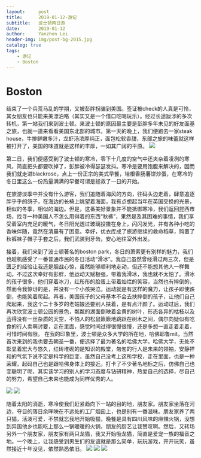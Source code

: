 ```yaml
---
layout:     post
title:      2019-01-12-游记
subtitle:   波士顿两日游
date:       2019-01-12
author:     Yanzhen Lei
header-img: img/post-bg-2015.jpg
catalog: true
tags:
    - 游记
    - Boston
---
```

# Boston

结束了一个兵荒马乱的学期，又被彭胖拐骗到美国。签证被check的人真是可怜，其女朋友也只能来美漂泊咯（其实又是一个借口吃喝玩乐）。经过长途跋涉的多次转机，第一站我们来到波士顿。来波士顿的原因最主要是彭胖多年未见的好友面基之旅，也就一道来看看美国东北部的城市。第一天的晚上，我们便跑去一家steak house，牛排鲜嫩多汁，龙虾汤浓厚纯正，面包松软香甜，东部之旅的味蕾就这样被打开了，美国的味道就是这样的丰厚，一如其广阔的平原。
![](https://i.ibb.co/XCn3b4d/951548400158-pic.jpg)

第二日，我们便感受到了波士顿的寒冷，零下十几度的空气中还夹杂着凌冽的寒风，简直把头都要吹掉了，彭胖被冷得瑟瑟发抖。寒冷是要用饱腹来解决的，因而我们就走进blackrose，点上一份正宗的美式早餐，培根香肠薯饼炒蛋，在寒冷的冬日里这么一份热量满满的早餐可谓是拯救了一日的开始。


在旅游淡季中并没有什么游客，我们追随着海风的方向，往码头边走着，肆意追逐胖乎乎的鸽子，在海边的长椅上眺望着海面，我有点想起当年在英国交换的光景，相似的冬季，相似的海边。但是，这番美好景象并不能抵御寒冷，我们返回昆西市场，找寻一种美国人不怎么用得着的东西“秋裤”，果然是及其困难的事情，我们享受着室内充足的暖气，冬日阳光透过玻璃投撒在身上，闪闪发光，并有各种小吃的香味伴随，竟然在清晨有了困意。幸好，优衣库成了旅游继续的救命稻草，购置了秋裤袜子帽子手套之后，我们武装到牙齿，安心地往室外出发。


接着，我们来到了波士顿著名的boston park，冬日的萧索更有别样的魅力，我们也趁机感受了一番普通市民的冬日活动“滑冰”。我自己虽然曾经滑过两三次，但是匮乏的经验让我还是胆战心惊，虽然能够顺利地走动，但还不能想其他人一样舞动。不过这次幸好有彭胖，他运动天赋极强，带着我滑冰，我也就不太怕了。滑冰的孩子很多，他们穿着冰刀，红彤彤的脸蛋上带着灿烂的笑容，当然也有摔倒的，然而令我惊讶的是，并没有一个小孩哭泣。运动就是有这样的魔力，让孩子即使跌倒，也能笑着爬起。再者，美国孩子的父母基本不会去扶摔倒的孩子，让他们自己爬起来，我这个二十多岁的老姑娘还要别人扶着，是有点汗颜了。运动过后，我们再次欣赏波士顿公园的景色，粼粼的湖面倒映着金黄的树叶，形态各异的枯枝以及蓝得没有一丝杂质的天空，不怕人的松鼠簌簌地跳跃在树木之间，偶尔向疑似有吃食的行人卖萌讨要，走在里面，感觉时间过得很慢很慢，还是多想一直走着走着，可惜时间有限。
在我的印象里，波士顿是众多大学的所在地，哈佛耶鲁mit，当然首次来到的我也要去朝圣一番，便选择了最为著名的哈佛大学。哈佛大学，无处不彰显着宏大与悠久，红砖堆砌的是知识的殿堂，匆匆的行人是未来的领袖，安静祥和的气氛下说不定是科学的巨变，虽然自己没考上这所学校，走在里面，也是一种荣耀，起码自己也是跟哈佛身体上的接近。打卡了不少著名地标之后，仿佛自己也变聪明了呢，其实该学习的别人的学习态度与钻研精神，热爱自己的选择，尽自己的努力，希望自己未来也能成为同样优秀的人。

![](https://i.ibb.co/kx2pT2N/1011548400169-pic.jpg)
![](https://i.ibb.co/59w0f7y/1021548400174-pic.jpg)

随着太阳的消逝，寒冷使我们赶紧趋向下一站的目的地，朋友家。朋友家坐落在河边，夺目的落日余晖映在不远处的工厂烟囱上，也是别有一番滋味。朋友家养了两只猫，活泼可爱，不禁就忘我地开始吸猫，晚餐是具有四川风味的麻辣火锅，没想到异国他乡也能吃上那么一锅暖暖的火锅，朋友的厨艺让我赞叹啊。然后，又转场另外一个朋友家，朋友家有两只龙猫，我又开始吸龙猫，简直是爱宠一族的福音之地。一个晚上，让我感受到男生们的友谊就是那么简单，玩玩游戏，开开玩笑，虽然接近十年没见，依然熟悉依旧。
![](https://i.ibb.co/swt2VV2/1041548400192-pic.jpg)
![](https://i.ibb.co/q7qBsK6/1051548400194-pic.jpg)
![](https://i.ibb.co/XjHPDFj/1061548400195-pic.jpg)
